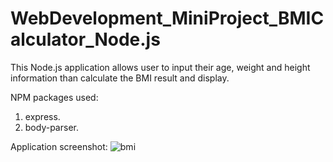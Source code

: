 # WebDevelopment_MiniProject_BMICalculator_Node.js

This Node.js application allows user to input their age, weight and height information than calculate the BMI result and display.

NPM packages used:
  1. express.
  2. body-parser.
  
Application screenshot:
![bmi](https://user-images.githubusercontent.com/93168873/211433374-49c9dc70-03b8-4b37-8bf7-8f4b689090a6.jpg)
